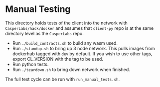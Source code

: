 # Manual Testing

This directory holds tests of the client into the network
with `CasperLabs/hack/docker` and assumes that `client-py` repo is at the same directory level as the 
`CasperLabs` repo.  

 - Run `./build_contracts.sh` to build any wasm used.
 - Run `./standup.sh` to bring up 3 node network. 
   This pulls images from dockerhub tagged with `dev` by default. 
   If you wish to use other tags, export CL_VERSION with the tag to be used.
 - Run python tests.
 - Run `./teardown.sh` to bring down network when finished.

The full test cycle can be run with `run_manual_tests.sh`.  